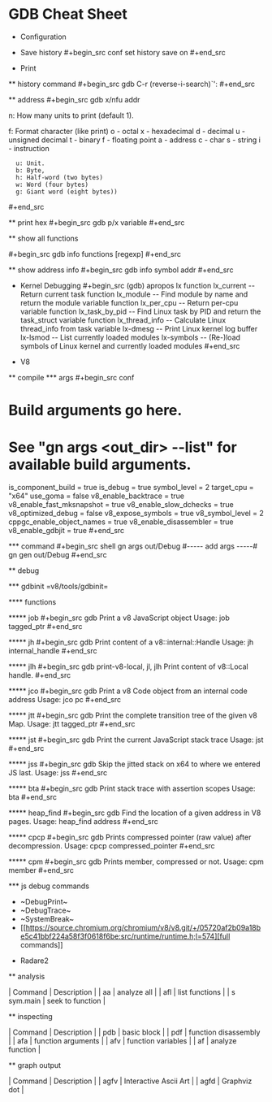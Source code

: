 # GDB Cheat Sheet


* Configuration
- Save history
#+begin_src conf
set history save on
#+end_src

* Print

** history command
#+begin_src gdb
C-r (reverse-i-search)`':
#+end_src

** address
#+begin_src gdb
  x/nfu addr

  n: How many units to print (default 1).

  f: Format character (like print)
      o - octal
      x - hexadecimal
      d - decimal
      u - unsigned decimal
      t - binary
      f - floating point
      a - address
      c - char
      s - string
      i - instruction

      u: Unit.
      b: Byte,
      h: Half-word (two bytes)
      w: Word (four bytes)
      g: Giant word (eight bytes))
#+end_src

** print hex
#+begin_src gdb
p/x variable
#+end_src


** show all functions

#+begin_src gdb
info functions [regexp]
#+end_src

** show address info
#+begin_src gdb
info symbol addr
#+end_src

* Kernel Debugging
#+begin_src
(gdb) apropos lx
function lx_current -- Return current task
function lx_module -- Find module by name and return the module variable
function lx_per_cpu -- Return per-cpu variable
function lx_task_by_pid -- Find Linux task by PID and return the task_struct variable
function lx_thread_info -- Calculate Linux thread_info from task variable
lx-dmesg -- Print Linux kernel log buffer
lx-lsmod -- List currently loaded modules
lx-symbols -- (Re-)load symbols of Linux kernel and currently loaded modules
#+end_src

* V8

** compile
*** args
#+begin_src conf
# Build arguments go here.
# See "gn args <out_dir> --list" for available build arguments.
is_component_build = true
is_debug = true
symbol_level = 2
target_cpu = "x64"
use_goma = false
v8_enable_backtrace = true
v8_enable_fast_mksnapshot = true
v8_enable_slow_dchecks = true
v8_optimized_debug = false
v8_expose_symbols = true
v8_symbol_level = 2
cppgc_enable_object_names = true
v8_enable_disassembler = true
v8_enable_gdbjit = true
#+end_src

*** command
#+begin_src shell
gn args out/Debug
#----- add args -----#
gn gen out/Debug
#+end_src

** debug

*** gdbinit
=v8/tools/gdbinit=

**** functions

***** job
#+begin_src gdb
Print a v8 JavaScript object
Usage: job tagged_ptr
#+end_src

***** jh
#+begin_src gdb
Print content of a v8::internal::Handle
Usage: jh internal_handle
#+end_src

***** jlh
#+begin_src gdb
print-v8-local, jl, jlh
Print content of v8::Local handle.
#+end_src

***** jco
#+begin_src gdb
Print a v8 Code object from an internal code address
Usage: jco pc
#+end_src

***** jtt
#+begin_src gdb
Print the complete transition tree of the given v8 Map.
Usage: jtt tagged_ptr
#+end_src

***** jst
#+begin_src gdb
Print the current JavaScript stack trace
Usage: jst
#+end_src

***** jss
#+begin_src gdb
Skip the jitted stack on x64 to where we entered JS last.
Usage: jss
#+end_src

***** bta
#+begin_src gdb
Print stack trace with assertion scopes
Usage: bta
#+end_src

***** heap_find
#+begin_src gdb
Find the location of a given address in V8 pages.
Usage: heap_find address
#+end_src

***** cpcp
#+begin_src gdb
Prints compressed pointer (raw value) after decompression.
Usage: cpcp compressed_pointer
#+end_src

***** cpm
#+begin_src gdb
Prints member, compressed or not.
Usage: cpm member
#+end_src


*** js debug commands
- ~DebugPrint~
- ~DebugTrace~
- ~SystemBreak~
- [[https://source.chromium.org/chromium/v8/v8.git/+/05720af2b09a18be5c41bbf224a58f3f0618f6be:src/runtime/runtime.h;l=574][full commands]]

* Radare2

** analysis

| Command    | Description      |
| aa         | analyze all      |
| afl        | list functions   |
| s sym.main | seek to function |

** inspecting

| Command | Description          |
| pdb     | basic block          |
| pdf     | function disassembly |
| afa     | function arguments   |
| afv     | function variables   |
| af      | analyze function     |

** graph output

| Command | Description           |
| agfv    | Interactive Ascii Art |
| agfd    | Graphviz dot          |


